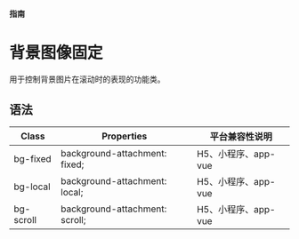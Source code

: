 #### <span class="text-lg text-gray-500 font-normal">指南</span>

<div class="w-screen"></div>

# 背景图像固定
<a-typography-text>
    用于控制背景图片在滚动时的表现的功能类。
</a-typography-text>

<CssPrefix />

## 语法
| Class | Properties | 平台兼容性说明
| --- | --- | ---
| <a-link status="success">bg-fixed</a-link> | <a-link>background-attachment: fixed;</a-link> | H5、小程序、app-vue
| <a-link status="success">bg-local</a-link> | <a-link>background-attachment: local;</a-link> | H5、小程序、app-vue
| <a-link status="success">bg-scroll</a-link> | <a-link>background-attachment: scroll;</a-link> | H5、小程序、app-vue